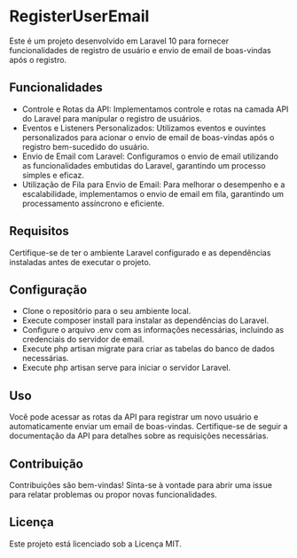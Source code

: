 
# RegisterUserEmail

Este é um projeto desenvolvido em Laravel 10 para fornecer funcionalidades de registro de usuário e envio de email de boas-vindas após o registro.

## Funcionalidades

- Controle e Rotas da API: Implementamos controle e rotas na camada API do Laravel para manipular o registro de usuários.
- Eventos e Listeners Personalizados: Utilizamos eventos e ouvintes personalizados para acionar o envio de email de boas-vindas após o registro bem-sucedido do usuário.
- Envio de Email com Laravel: Configuramos o envio de email utilizando as funcionalidades embutidas do Laravel, garantindo um processo simples e eficaz.
- Utilização de Fila para Envio de Email: Para melhorar o desempenho e a escalabilidade, implementamos o envio de email em fila, garantindo um processamento assíncrono e eficiente.

## Requisitos

Certifique-se de ter o ambiente Laravel configurado e as dependências instaladas antes de executar o projeto.

## Configuração

- Clone o repositório para o seu ambiente local.
- Execute composer install para instalar as dependências do Laravel.
- Configure o arquivo .env com as informações necessárias, incluindo as credenciais do servidor de email.
- Execute php artisan migrate para criar as tabelas do banco de dados necessárias.
- Execute php artisan serve para iniciar o servidor Laravel.

## Uso
Você pode acessar as rotas da API para registrar um novo usuário e automaticamente enviar um email de boas-vindas. Certifique-se de seguir a documentação da API para detalhes sobre as requisições necessárias.

## Contribuição
Contribuições são bem-vindas! Sinta-se à vontade para abrir uma issue para relatar problemas ou propor novas funcionalidades.

## Licença
Este projeto está licenciado sob a Licença MIT.

